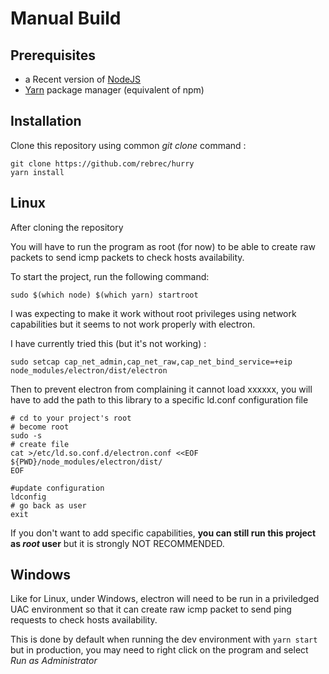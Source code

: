 # Manual Build

## Prerequisites

- a Recent version of [NodeJS](https://nodejs.org/en/download/)
- [Yarn](https://classic.yarnpkg.com/en/docs/install/) package manager (equivalent of npm)

## Installation

Clone this repository using common *git clone* command :

```
git clone https://github.com/rebrec/hurry
yarn install
```

## Linux

After cloning the repository

You will have to run the program as root (for now) to be able to create raw packets to send icmp packets to check hosts availability.

To start the project, run the following command:

```
sudo $(which node) $(which yarn) startroot
```

I was expecting to make it work without root privileges using network capabilities but it seems to not work properly with electron.

I have currently tried this (but it's not working) :

```
sudo setcap cap_net_admin,cap_net_raw,cap_net_bind_service=+eip node_modules/electron/dist/electron
```
Then to prevent electron from complaining it cannot load xxxxxx, you will have to add the path to this library to a specific ld.conf configuration file 

```
# cd to your project's root
# become root
sudo -s
# create file
cat >/etc/ld.so.conf.d/electron.conf <<EOF
${PWD}/node_modules/electron/dist/
EOF

#update configuration
ldconfig
# go back as user
exit
```

If you don't want to add specific capabilities, **you can still run this project as *root* user** but it is strongly NOT RECOMMENDED.



## Windows

Like for Linux, under Windows, electron will need to be run in a priviledged UAC environment so that it can create raw icmp packet to send ping requests to check hosts availability.

This is done by default when running the dev environment with `yarn start` but in production, you may need to right click on the program and select *Run as Administrator*

